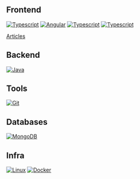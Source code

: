 ## Frontend 
<a href="https://fghinzelli.github.io/JavaScript"><img alt="Typescript" src="https://img.shields.io/badge/javascript-yellow?style=for-the-badge&logo=javascript&logoColor=white" /></a>
<a href="https://fghinzelli.github.io/angular"><img alt="Angular" src="https://img.shields.io/badge/-Angular-d6002f?style=for-the-badge&logo=angular&logoColor=white" /></a>
<a href="https://fghinzelli.github.io/typescript"><img alt="Typescript" src="https://img.shields.io/badge/Typescript-3178c6?style=for-the-badge&logo=typescript&logoColor=white" /></a>
<a href="https://fghinzelli.github.io/sass"><img alt="Typescript" src="https://img.shields.io/badge/Sass-c66394?style=for-the-badge&logo=sass&logoColor=white" /></a>

[Articles](https://fghinzelli.github.io/frontend-articles)

## Backend
<a href="https://fghinzelli.github.io/java"><img alt="Java" src="https://img.shields.io/badge/-Java-F05032?style=for-the-badge&logo=java&logoColor=white" /></a><br>

## Tools
<a href="https://fghinzelli.github.io/git"><img alt="Git" src="https://img.shields.io/badge/-Git-F05032?style=for-the-badge&logo=git&logoColor=white" /></a>

## Databases
<a href="https://fghinzelli.github.io/mongodb"><img alt="MongoDB" src="https://img.shields.io/badge/-MongoDB-13aa52?style=for-the-badge&logo=mongodb&logoColor=white" /></a>

## Infra
<a href="https://fghinzelli.github.io/linux"><img alt="Linux" src="https://img.shields.io/badge/-Linux-E95420?style=for-the-badge&logo=ubuntu&logoColor=white" /></a>
<a href="https://fghinzelli.github.io/docker"><img alt="Docker" src="https://img.shields.io/badge/-Docker-46a2f1?style=for-the-badge&logo=docker&logoColor=white" /></a>




